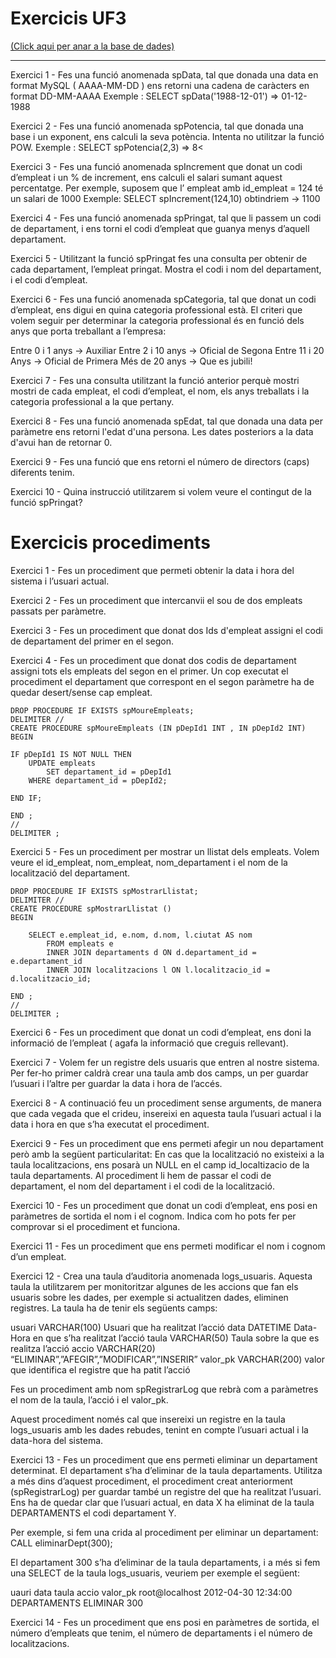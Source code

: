 <h1>Exercicis UF3</h1>
<a href="https://github.com/JoseGomez23/Base-de-Dades/blob/main/UF3/Database.md">(Click aqui per anar a la base de dades)</a>

____________________________________________________________________________________________________________________________________________________________________
Exercici 1 - Fes una funció anomenada spData, tal que donada una data en format
MySQL ( AAAA-MM-DD ) ens retorni una cadena de caràcters en format DD-MM-AAAA
Exemple : SELECT spData('1988-12-01') => 01-12-1988


Exercici 2 - Fes una funció anomenada spPotencia, tal que donada una base i un
exponent, ens calculi la seva potència. Intenta no utilitzar la funció POW.
Exemple : SELECT spPotencia(2,3) => 8<


Exercici 3 - Fes una funció anomenada spIncrement que donat un codi d’empleat i un
% de increment, ens calculi el salari sumant aquest percentatge.
Per exemple, suposem que l’ empleat amb id_empleat = 124 té un salari de 1000
Exemple: SELECT spIncrement(124,10) obtindriem -> 1100


 Exercici 4 - Fes una funció anomenada spPringat, tal que li passem un codi de
departament, i ens torni el codi d’empleat que guanya menys d’aquell departament.


Exercici 5 - Utilitzant la funció spPringat fes una consulta per obtenir de cada
departament, l’empleat pringat. Mostra el codi i nom del departament, i el codi d’empleat.


Exercici 6 - Fes una funció anomenada spCategoria, tal que donat un codi d’empleat,
ens digui en quina categoria professional està. El criteri que volem seguir per determinar
la categoria professional és en funció dels anys que porta treballant a l’empresa:

Entre 0 i 1 anys -> Auxiliar
Entre 2 i 10 anys -> Oficial de Segona
Entre 11 i 20 Anys -> Oficial de Primera
Més de 20 anys -> Que es jubili!

Exercici 7 - Fes una consulta utilitzant la funció anterior perquè mostri mostri de cada
empleat, el codi d’empleat, el nom, els anys treballats i la categoria professional a la que
pertany.


Exercici 8 - Fes una funció anomenada spEdat, tal que donada una data per paràmetre
ens retorni l'edat d'una persona. Les dates posteriors a la data d'avui han de retornar 0.

  
Exercici 9 - Fes una funció que ens retorni el número de directors (caps) diferents tenim.


Exercici 10 - Quina instrucció utilitzarem si volem veure el contingut de la funció
spPringat?


<h1>Exercicis procediments</h1>

Exercici 1 - Fes un procediment que permeti obtenir la data i hora del sistema i l’usuari
actual.


Exercici 2 - Fes un procediment que intercanvii el sou de dos empleats passats per
paràmetre.


Exercici 3 - Fes un procediment que donat dos Ids d'empleat assigni el codi de
departament del primer en el segon.


Exercici 4 - Fes un procediment que donat dos codis de departament assigni tots els
empleats del segon en el primer. Un cop executat el procediment el departament que
correspont en el segon paràmetre ha de quedar desert/sense cap empleat.

```mysql
DROP PROCEDURE IF EXISTS spMoureEmpleats;
DELIMITER //
CREATE PROCEDURE spMoureEmpleats (IN pDepId1 INT , IN pDepId2 INT)
BEGIN

IF pDepId1 IS NOT NULL THEN
	UPDATE empleats
		SET departament_id = pDepId1
	WHERE departament_id = pDepId2;

END IF;

END ;
//
DELIMITER ;
```


Exercici 5 - Fes un procediment per mostrar un llistat dels empleats. Volem veure el
id_empleat, nom_empleat, nom_departament i el nom de la localització del departament.

```mysql
DROP PROCEDURE IF EXISTS spMostrarLlistat;
DELIMITER //
CREATE PROCEDURE spMostrarLlistat ()
BEGIN

	SELECT e.empleat_id, e.nom, d.nom, l.ciutat AS nom
		FROM empleats e
        INNER JOIN departaments d ON d.departament_id = e.departament_id
        INNER JOIN localitzacions l ON l.localitzacio_id = d.localitzacio_id;

END ;
// 
DELIMITER ; 

```


Exercici 6 - Fes un procediment que donat un codi d’empleat, ens doni la informació de
l’empleat ( agafa la informació que creguis rellevant).


Exercici 7 - Volem fer un registre dels usuaris que entren al nostre sistema. Per fer-ho
primer caldrà crear una taula amb dos camps, un per guardar l’usuari i l’altre per guardar
la data i hora de l’accés.


Exercici 8 - A continuació feu un procediment sense arguments, de manera que cada
vegada que el crideu, insereixi en aquesta taula l’usuari actual i la data i hora en que s’ha
executat el procediment.


Exercici 9 - Fes un procediment que ens permeti afegir un nou departament però amb la
següent particularitat: En cas que la localització no existeixi a la taula localitzacions, ens
posarà un NULL en el camp id_localtizacio de la taula departaments. Al procediment li
hem de passar el codi de departament, el nom del departament i el codi de la localització.


Exercici 10 - Fes un procediment que donat un codi d’empleat, ens posi en paràmetres
de sortida el nom i el cognom. Indica com ho pots fer per comprovar si el procediment et
funciona.


Exercici 11 - Fes un procediment que ens permeti modificar el nom i cognom d’un
empleat.

Exercici 12 - Crea una taula d’auditoria anomenada logs_usuaris. Aquesta taula la
utilitzarem per monitoritzar algunes de les accions que fan els usuaris sobre les dades,
per exemple si actualitzen dades, eliminen registres.
La taula ha de tenir els següents camps:

usuari VARCHAR(100) Usuari que ha realitzat l’acció
data DATETIME Data-Hora en que s’ha realitzat l’acció
taula VARCHAR(50) Taula sobre la que es realitza l’acció
accio VARCHAR(20) “ELIMINAR”,”AFEGIR”,”MODIFICAR”,”INSERIR”
valor_pk VARCHAR(200) valor que identifica el registre que ha patit
l’acció

Fes un procediment amb nom spRegistrarLog que rebrà com a paràmetres el nom de la
taula, l’acció i el valor_pk.

Aquest procediment només cal que insereixi un registre en la taula logs_usuaris amb les
dades rebudes, tenint en compte l’usuari actual i la data-hora del sistema.


Exercici 13 - Fes un procediment que ens permeti eliminar un departament determinat.
El departament s’ha d’eliminar de la taula departaments. Utilitza a més dins d’aquest
procediment, el procediment creat anteriorment (spRegistrarLog) per guardar també un
registre del que ha realitzat l’usuari. Ens ha de quedar clar que l’usuari actual, en data X
ha eliminat de la taula DEPARTAMENTS el codi departament Y.

Per exemple, si fem una crida al procediment per eliminar un departament:
CALL eliminarDept(300);

El departament 300 s’ha d’eliminar de la taula departaments, i a més si fem una SELECT
de la taula logs_usuaris, veuriem per exemple el següent:

uauri data taula accio valor_pk
root@localhost 2012-04-30 12:34:00 DEPARTAMENTS ELIMINAR 300


Exercici 14 - Fes un procediment que ens posi en paràmetres de sortida, el número
d’empleats que tenim, el número de departaments i el número de localitzacions.